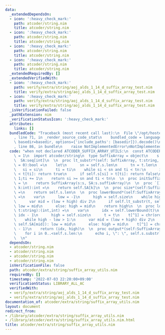 ```yaml
---
data:
  _extendedDependsOn:
  - icon: ':heavy_check_mark:'
    path: atcoder/string.nim
    title: atcoder/string.nim
  - icon: ':heavy_check_mark:'
    path: atcoder/string.nim
    title: atcoder/string.nim
  - icon: ':heavy_check_mark:'
    path: atcoder/string.nim
    title: atcoder/string.nim
  - icon: ':heavy_check_mark:'
    path: atcoder/string.nim
    title: atcoder/string.nim
  _extendedRequiredBy: []
  _extendedVerifiedWith:
  - icon: ':heavy_check_mark:'
    path: verify/extra/string/aoj_alds_1_14_d_suffix_array_test.nim
    title: verify/extra/string/aoj_alds_1_14_d_suffix_array_test.nim
  - icon: ':heavy_check_mark:'
    path: verify/extra/string/aoj_alds_1_14_d_suffix_array_test.nim
    title: verify/extra/string/aoj_alds_1_14_d_suffix_array_test.nim
  _isVerificationFailed: false
  _pathExtension: nim
  _verificationStatusIcon: ':heavy_check_mark:'
  attributes:
    links: []
  bundledCode: "Traceback (most recent call last):\n  File \"/opt/hostedtoolcache/Python/3.10.8/x64/lib/python3.10/site-packages/onlinejudge_verify/documentation/build.py\"\
    , line 71, in _render_source_code_stat\n    bundled_code = language.bundle(stat.path,\
    \ basedir=basedir, options={'include_paths': [basedir]}).decode()\n  File \"/opt/hostedtoolcache/Python/3.10.8/x64/lib/python3.10/site-packages/onlinejudge_verify/languages/nim.py\"\
    , line 86, in bundle\n    raise NotImplementedError\nNotImplementedError\n"
  code: "when not declared ATCODER_SUFFIX_ARRAY_UTILS:\n  const ATCODER_SUFFIX_ARRAY_UTILS*\
    \ = 1\n  import atcoder/string\n  type SuffixArray = object\n    s:string\n  \
    \  SA:seq[int]\n  \n  proc lt_substr*(self: SuffixArray, t:string, si = 0, ti\
    \ = 0):bool =\n    let\n      sn = self.s.len\n      tn = t.len\n    var\n   \
    \   si = si\n      ti = ti\n    while si < sn and ti < tn:\n      if self.s[si]\
    \ < t[ti]: return true\n      if self.s[si] > t[ti]: return false\n      si +=\
    \ 1;ti += 1\n    return si >= sn and ti < tn\n  \n  proc initSuffixArray*(s:string):SuffixArray\
    \ = \n    return SuffixArray(s:s, SA:s.suffixArray)\n  \n  proc `[]`*(self:SuffixArray,\
    \ k:int):int =\n    return self.SA[k]\n  \n  proc size*(self:SuffixArray):int\
    \ =\n    return self.s.len\n  \n  proc lowerBound*(self:SuffixArray, t:string):int\
    \ =\n    var\n      low = -1\n      high = self.size\n    while high - low > 1:\n\
    \      var mid = (low + high) div 2\n      if self.lt_substr(t, self.SA[mid]):\
    \ low = mid\n      else: high = mid\n    return high\n  \n  proc lowerUpperBound*(self:SuffixArray,\
    \ t:string):(int,int) =\n    var\n      idx = self.lowerBound(t)\n      low =\
    \ idx - 1\n      high = self.size\n      t = t\n    t[^1] = chr(ord(t[^1]) + 1)\n\
    \    while high - low > 1:\n      var mid = (low + high) div 2\n      if self.lt_substr(t,\
    \ self.SA[mid]): low = mid\n      else: high = mid\n    t[^1] = chr(ord(t[^1])\
    \ - 1)\n    return (idx, high)\n  \n  proc output*(self:SuffixArray):void =\n\
    \    for i in 0..<self.s.len:\n      echo i, \": \", self.s.substr[self.SA[i]..<self.s.len]\n\
    \  \n"
  dependsOn:
  - atcoder/string.nim
  - atcoder/string.nim
  - atcoder/string.nim
  - atcoder/string.nim
  isVerificationFile: false
  path: atcoder/extra/string/suffix_array_utils.nim
  requiredBy: []
  timestamp: '2022-07-03 22:20:00+09:00'
  verificationStatus: LIBRARY_ALL_AC
  verifiedWith:
  - verify/extra/string/aoj_alds_1_14_d_suffix_array_test.nim
  - verify/extra/string/aoj_alds_1_14_d_suffix_array_test.nim
documentation_of: atcoder/extra/string/suffix_array_utils.nim
layout: document
redirect_from:
- /library/atcoder/extra/string/suffix_array_utils.nim
- /library/atcoder/extra/string/suffix_array_utils.nim.html
title: atcoder/extra/string/suffix_array_utils.nim
---
```

